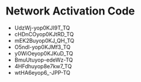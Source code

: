 # Network Activation Code
* UdzWj-yop0KJI9T_TQ
* cHDnCOyop0KJtRD_TQ
* mEK2Buyop0KJ_QH_TQ
* O5ndl-yop0KJMf3_TQ
* y0WiOeyop0KJKuD_TQ
* BmuUtuyop-edeWz-TQ
* 4HFdhuyop8e7kw7_TQ
* wtHA6eyop6_-JPP-TQ